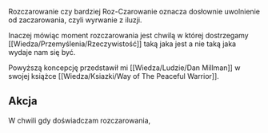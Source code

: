 Rozczarowanie czy bardziej Roz-Czarowanie oznacza dosłownie uwolnienie od zaczarowania, czyli wyrwanie z iluzji. 

Inaczej mówiąc moment rozczarowania jest chwilą w której dostrzegamy [[Wiedza/Przemyślenia/Rzeczywistość]] taką jaka jest a nie taką jaka wydaje nam się być. 

Powyższą koncepcję przedstawił mi [[Wiedza/Ludzie/Dan Millman]] w swojej książce [[Wiedza/Ksiazki/Way of The Peaceful Warrior]].

## Akcja
W chwili gdy doświadczam rozczarowania, 